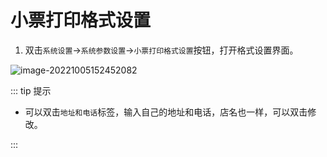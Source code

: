 # 小票打印格式设置

1. 双击`系统设置`->`系统参数设置`->`小票打印格式设置`按钮，打开格式设置界面。

![image-20221005152452082](https://vuepressdocs.oss-cn-hangzhou.aliyuncs.com/docsimages/202210051524194.png)

::: tip 提示

* 可以双击`地址和电话`标签，输入自己的地址和电话，店名也一样，可以双击修改。

:::
